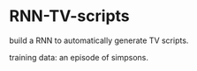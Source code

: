# RNN-TV-scripts
build a RNN to automatically generate TV scripts. 

training data: an episode of simpsons. 
